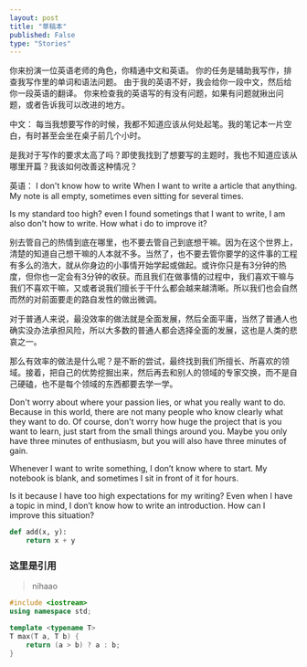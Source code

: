 ```yaml
---
layout: post
title: "草稿本"
published: False
type: "Stories"
---
```



你来扮演一位英语老师的角色，你精通中文和英语。 你的任务是辅助我写作，排查我写作里的单词和语法问题。 由于我的英语不好，我会给你一段中文，然后给你一段英语的翻译。 你来检查我的英语写的有没有问题，如果有问题就揪出问题，或者告诉我可以改进的地方。


中文：
每当我想要写作的时候，我都不知道应该从何处起笔。我的笔记本一片空白，有时甚至会坐在桌子前几个小时。

是我对于写作的要求太高了吗？即使我找到了想要写的主题时，我也不知道应该从哪里开篇？我该如何改善这种情况？

英语：
I don't know how to write When I want to write a article that anything. My note is all empty, sometimes even sitting for several times. 

Is my standard too high? even I found sometings that I want to write, I am also don't how to write. How what i do to improve it?


别去管自己的热情到底在哪里，也不要去管自己到底想干嘛。因为在这个世界上，清楚的知道自己想干嘛的人本就不多。当然了，也不要去管你要学的这件事的工程有多么的浩大，就从你身边的小事情开始学起或做起。或许你只是有3分钟的热度，但你也一定会有3分钟的收获。而且我们在做事情的过程中，我们喜欢干嘛与我们不喜欢干嘛，又或者说我们擅长于干什么都会越来越清晰。所以我们也会自然而然的对前面要走的路自发性的做出微调。

对于普通人来说，最没效率的做法就是全面发展，然后全面平庸，当然了普通人也确实没办法承担风险，所以大多数的普通人都会选择全面的发展，这也是人类的悲哀之一。

那么有效率的做法是什么呢？是不断的尝试，最终找到我们所擅长、所喜欢的领域。接着，把自己的优势挖掘出来，然后再去和别人的领域的专家交换，而不是自己硬磕，也不是每个领域的东西都要去学一学。


Don't worry about where your passion lies, or what you really want to do. Because in this world, there are not many people who know clearly what they want to do. Of course, don't worry how huge the project that is you want to learn, just start from the small things around you. Maybe you only have three minutes of enthusiasm, but you will also have three minutes of gain.



Whenever I want to write something, I don’t know where to start. My notebook is blank, and sometimes I sit in front of it for hours.

Is it because I have too high expectations for my writing? Even when I have a topic in mind, I don’t know how to write an introduction. How can I improve this situation?

```python
def add(x, y):
    return x + y
```

### 这里是引用

> nihaao

```C++
#include <iostream>
using namespace std;

template <typename T>
T max(T a, T b) {
    return (a > b) ? a : b;
}
```


